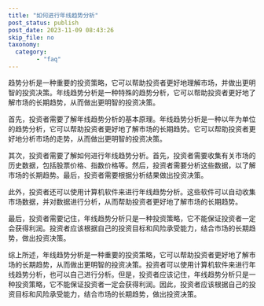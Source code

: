 ```yaml
---
title: "如何进行年线趋势分析"
post_status: publish
post_date: 2023-11-09 08:43:26
skip_file: no
taxonomy:
  category:
        - "faq"
---
```


趋势分析是一种重要的投资策略，它可以帮助投资者更好地理解市场，并做出更明智的投资决策。年线趋势分析是一种特殊的趋势分析，它可以帮助投资者更好地了解市场的长期趋势，从而做出更明智的投资决策。

首先，投资者需要了解年线趋势分析的基本原理。年线趋势分析是一种以年为单位的趋势分析，它可以帮助投资者更好地了解市场的长期趋势。它可以帮助投资者更好地分析市场的走势，从而做出更明智的投资决策。

其次，投资者需要了解如何进行年线趋势分析。首先，投资者需要收集有关市场的历史数据，包括股票价格、指数价格等。然后，投资者需要分析这些数据，以了解市场的长期趋势。最后，投资者需要根据分析结果做出投资决策。

此外，投资者还可以使用计算机软件来进行年线趋势分析。这些软件可以自动收集市场数据，并对数据进行分析，从而帮助投资者更好地了解市场的长期趋势。

最后，投资者需要记住，年线趋势分析只是一种投资策略，它不能保证投资者一定会获得利润。投资者应该根据自己的投资目标和风险承受能力，结合市场的长期趋势，做出投资决策。

综上所述，年线趋势分析是一种重要的投资策略，它可以帮助投资者更好地了解市场的长期趋势，从而做出更明智的投资决策。投资者可以使用计算机软件来进行年线趋势分析，也可以自己进行分析。但是，投资者应该记住，年线趋势分析只是一种投资策略，它不能保证投资者一定会获得利润。因此，投资者应该根据自己的投资目标和风险承受能力，结合市场的长期趋势，做出投资决策。

